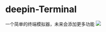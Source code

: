# deepin-Terminal
一个简单的终端模拟器，未来会添加更多功能
<img src="https://bbs.deepin.org/data/attachment/forum/202004/19/200233j7it9yt5gvydyzsy.gif">


